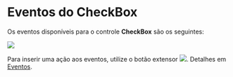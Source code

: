 # Eventos do CheckBox

Os eventos disponíveis para o controle **CheckBox** são os seguintes:

![](http://www.gvinci.com.br/manual/eventoscheck112.zoom80.png)

Para inserir uma ação aos eventos, utilize o botão extensor ![](http://www.gvinci.com.br/manual/extensor-botao.png).  Detalhes em [Eventos](http://www.gvinci.com.br/manual/eventos2.htm).

